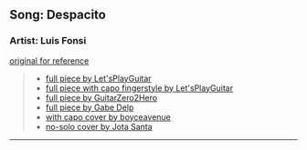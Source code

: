 
## Song: Despacito
### Artist: Luis Fonsi

[original for reference](https://www.youtube.com/watch?v=kJQP7kiw5Fk)
> * [full piece by Let'sPlayGuitar](https://www.youtube.com/watch?v=ryuq1JcSaeY)
> * [full piece with capo fingerstyle by Let'sPlayGuitar](https://www.youtube.com/watch?v=smh7vLIUH_Q)
> * [full piece by GuitarZero2Hero](https://www.youtube.com/watch?v=DOW--kK1gh4)
> * [full piece by Gabe Delp](https://www.youtube.com/watch?v=F_uniOYjFro)
> * [with capo cover by boyceavenue](https://www.youtube.com/watch?v=5mA82CWRopw)
> * [no-solo cover by Jota Santa](https://www.youtube.com/watch?v=pBr5v9zvsoA)

---
